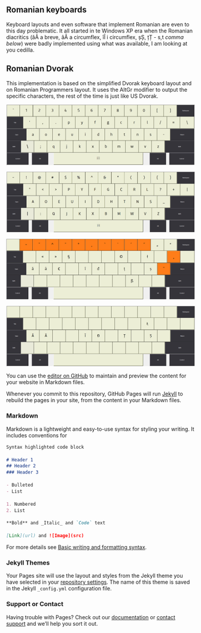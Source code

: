 ## Romanian keyboards

Keyboard layouts and even software that implement Romanian are even to this day problematic. It all started in te Windows XP era when the Romanian diacritics (ăĂ a breve, âÂ a circumflex, îÎ i circumflex, șȘ, țȚ - s,t *comma below*) were badly implemented using what was available, I am looking at you cedilla.

## Romanian Dvorak

This implementation is based on the simplified Dvorak keyboard layout and on Romanian Programmers layout. It uses the AltGr modifier to output the specific characters, the rest of the time is just like US Dvorak.

![Romanian Dvorak Layout](https://raw.githubusercontent.com/thelightstain/romanian-dvorak-keyboard-layout/main/docs/assets/images/ro-dv.png)


![Romanian Dvorak Layout](https://raw.githubusercontent.com/thelightstain/romanian-dvorak-keyboard-layout/main/docs/assets/images/ro-dv-shift.png)


![Romanian Dvorak Layout](https://raw.githubusercontent.com/thelightstain/romanian-dvorak-keyboard-layout/main/docs/assets/images/ro-dv-altgr.png)


![Romanian Dvorak Layout](https://raw.githubusercontent.com/thelightstain/romanian-dvorak-keyboard-layout/main/docs/assets/images/ro-dv-shift-altgr.png)

You can use the [editor on GitHub](https://github.com/thelightstain/romanian-dvorak-keyboard-layout/edit/main/docs/index.md) to maintain and preview the content for your website in Markdown files.

Whenever you commit to this repository, GitHub Pages will run [Jekyll](https://jekyllrb.com/) to rebuild the pages in your site, from the content in your Markdown files.

### Markdown

Markdown is a lightweight and easy-to-use syntax for styling your writing. It includes conventions for

```markdown
Syntax highlighted code block

# Header 1
## Header 2
### Header 3

- Bulleted
- List

1. Numbered
2. List

**Bold** and _Italic_ and `Code` text

[Link](url) and ![Image](src)
```

For more details see [Basic writing and formatting syntax](https://docs.github.com/en/github/writing-on-github/getting-started-with-writing-and-formatting-on-github/basic-writing-and-formatting-syntax).

### Jekyll Themes

Your Pages site will use the layout and styles from the Jekyll theme you have selected in your [repository settings](https://github.com/thelightstain/romanian-dvorak-keyboard-layout/settings/pages). The name of this theme is saved in the Jekyll `_config.yml` configuration file.

### Support or Contact

Having trouble with Pages? Check out our [documentation](https://docs.github.com/categories/github-pages-basics/) or [contact support](https://support.github.com/contact) and we’ll help you sort it out.
